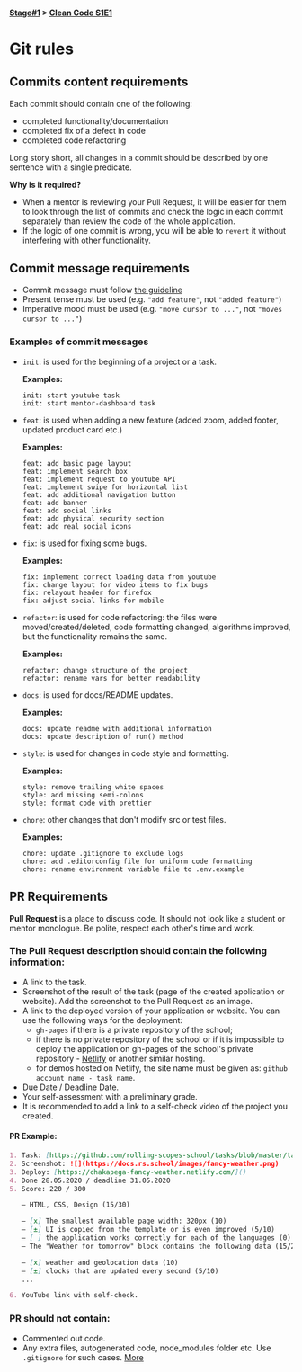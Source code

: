 #### [Stage#1](../../) > [Clean Code S1E1](../)

# Git rules

## Commits content requirements

Each commit should contain one of the following:

- completed functionality/documentation
- completed fix of a defect in code
- completed code refactoring

Long story short, all changes in a commit should be described by one sentence with a single predicate.

**Why is it required?**

- When a mentor is reviewing your Pull Request, it will be easier for them to look through the list of commits and check the logic in each commit separately than review the code of the whole application.
- If the logic of one commit is wrong, you will be able to `revert` it without interfering with other functionality.

## Commit message requirements

- Commit message must follow [the guideline](https://www.conventionalcommits.org/en/v1.0.0/)
- Present tense must be used (e.g. `"add feature"`, not `"added feature"`)
- Imperative mood must be used (e.g. `"move cursor to ..."`, not `"moves cursor to ..."`)

### Examples of commit messages

- `init`: is used for the beginning of a project or a task.

  **Examples:**

  ```
  init: start youtube task
  init: start mentor-dashboard task
  ```

- `feat`: is used when adding a new feature (added zoom, added footer, updated product card etc.)

  **Examples:**

  ```
  feat: add basic page layout
  feat: implement search box
  feat: implement request to youtube API
  feat: implement swipe for horizontal list
  feat: add additional navigation button
  feat: add banner
  feat: add social links
  feat: add physical security section
  feat: add real social icons
  ```

- `fix`: is used for fixing some bugs.

  **Examples:**

  ```
  fix: implement correct loading data from youtube
  fix: change layout for video items to fix bugs
  fix: relayout header for firefox
  fix: adjust social links for mobile
  ```

- `refactor`: is used for code refactoring: the files were moved/created/deleted, code formatting changed, algorithms improved, but the functionality remains the same.

  **Examples:**

  ```
  refactor: change structure of the project
  refactor: rename vars for better readability
  ```

- `docs`: is used for docs/README updates.

  **Examples:**

  ```
  docs: update readme with additional information
  docs: update description of run() method
  ```

- `style`: is used for changes in code style and formatting.

  **Examples:**

  ```
  style: remove trailing white spaces
  style: add missing semi-colons
  style: format code with prettier
  ```

- `chore`: other changes that don't modify src or test files.

  **Examples:**

  ```
  chore: update .gitignore to exclude logs
  chore: add .editorconfig file for uniform code formatting
  chore: rename environment variable file to .env.example
  ```

## PR Requirements

**Pull Request** is a place to discuss code. It should not look like a student or mentor monologue. Be polite, respect each other's time and work.

### The Pull Request description should contain the following information:

- A link to the task.
- Screenshot of the result of the task (page of the created application or website). Add the screenshot to the Pull Request as an image.
- A link to the deployed version of your application or website. You can use the following ways for the deployment:
  - `gh-pages` if there is a private repository of the school;
  - if there is no private repository of the school or if it is impossible to deploy the application on gh-pages of the school's private repository - [Netlify](https://www.netlify.com/) or another similar hosting.
  - for demos hosted on Netlify, the site name must be given as: `github account name - task name`.
- Due Date / Deadline Date.
- Your self-assessment with a preliminary grade.
- It is recommended to add a link to a self-check video of the project you created.

#### PR Example:

```md
1. Task: [https://github.com/rolling-scopes-school/tasks/blob/master/tasks/fancy-weather.md]()
2. Screenshot: ![](https://docs.rs.school/images/fancy-weather.png)
3. Deploy: [https://chakapega-fancy-weather.netlify.com/]()
4. Done 28.05.2020 / deadline 31.05.2020
5. Score: 220 / 300

   – HTML, CSS, Design (15/30)

   – [x] The smallest available page width: 320px (10)
   – [±] UI is copied from the template or is even improved (5/10)
   – [ ] the application works correctly for each of the languages (0)
   – The "Weather for tomorrow" block contains the following data (15/20)

   – [x] weather and geolocation data (10)
   – [±] clocks that are updated every second (5/10)
   ...

6. YouTube link with self-check.
```

### PR should not contain:

- Commented out code.
- Any extra files, autogenerated code, node_modules folder etc. Use `.gitignore` for such cases. [More](https://git-scm.com/docs/gitignore)

